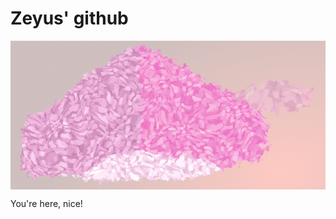 # Zeyus' github

![testing svg](data:image/svg+xml,%3C%3Fxml%20version%3D%221.0%22%20encoding%3D%22UTF-8%22%20standalone%3D%22no%22%3F%3E%0A%3C%21--%20Created%20with%20Inkscape%20%28http%3A%2F%2Fwww.inkscape.org%2F%29%20--%3E%0A%0A%3Csvg%0A%20%20%20width%3D%22740%22%0A%20%20%20height%3D%22350%22%0A%20%20%20viewBox%3D%220%200%20740%20350%22%0A%20%20%20version%3D%221.1%22%0A%20%20%20id%3D%22svg1%22%0A%20%20%20xmlns%3Ainkscape%3D%22http%3A%2F%2Fwww.inkscape.org%2Fnamespaces%2Finkscape%22%0A%20%20%20xmlns%3Asodipodi%3D%22http%3A%2F%2Fsodipodi.sourceforge.net%2FDTD%2Fsodipodi-0.dtd%22%0A%20%20%20xmlns%3Axlink%3D%22http%3A%2F%2Fwww.w3.org%2F1999%2Fxlink%22%0A%20%20%20xmlns%3D%22http%3A%2F%2Fwww.w3.org%2F2000%2Fsvg%22%0A%20%20%20xmlns%3Asvg%3D%22http%3A%2F%2Fwww.w3.org%2F2000%2Fsvg%22%3E%0A%20%20%3Csodipodi%3Anamedview%0A%20%20%20%20%20id%3D%22namedview1%22%0A%20%20%20%20%20pagecolor%3D%22%23505050%22%0A%20%20%20%20%20bordercolor%3D%22%23ffffff%22%0A%20%20%20%20%20borderopacity%3D%221%22%0A%20%20%20%20%20inkscape%3Ashowpageshadow%3D%220%22%0A%20%20%20%20%20inkscape%3Apageopacity%3D%220%22%0A%20%20%20%20%20inkscape%3Apagecheckerboard%3D%221%22%0A%20%20%20%20%20inkscape%3Adeskcolor%3D%22%23505050%22%0A%20%20%20%20%20inkscape%3Adocument-units%3D%22px%22%0A%20%20%20%20%20inkscape%3Aexport-bgcolor%3D%22%23000000ff%22%20%2F%3E%0A%20%20%3Cdefs%0A%20%20%20%20%20id%3D%22defs1%22%3E%0A%20%20%20%20%3ClinearGradient%0A%20%20%20%20%20%20%20id%3D%22linearGradient102%22%0A%20%20%20%20%20%20%20inkscape%3Acollect%3D%22always%22%3E%0A%20%20%20%20%20%20%3Cstop%0A%20%20%20%20%20%20%20%20%20style%3D%22stop-color%3A%23ff3011%3Bstop-opacity%3A1%3B%22%0A%20%20%20%20%20%20%20%20%20offset%3D%220%22%0A%20%20%20%20%20%20%20%20%20id%3D%22stop102%22%20%2F%3E%0A%20%20%20%20%20%20%3Cstop%0A%20%20%20%20%20%20%20%20%20style%3D%22stop-color%3A%23420600%3Bstop-opacity%3A1%3B%22%0A%20%20%20%20%20%20%20%20%20offset%3D%221%22%0A%20%20%20%20%20%20%20%20%20id%3D%22stop103%22%20%2F%3E%0A%20%20%20%20%3C%2FlinearGradient%3E%0A%20%20%20%20%3Cinkscape%3Aperspective%0A%20%20%20%20%20%20%20sodipodi%3Atype%3D%22inkscape%3Apersp3d%22%0A%20%20%20%20%20%20%20inkscape%3Avp_x%3D%2282.482198%20%3A%20-105.26241%20%3A%201%22%0A%20%20%20%20%20%20%20inkscape%3Avp_y%3D%220%20%3A%201000%20%3A%200%22%0A%20%20%20%20%20%20%20inkscape%3Avp_z%3D%22902.4822%20%3A%20-105.26241%20%3A%201%22%0A%20%20%20%20%20%20%20inkscape%3Apersp3d-origin%3D%22492.4822%20%3A%20-182.26241%20%3A%201%22%0A%20%20%20%20%20%20%20id%3D%22perspective78%22%20%2F%3E%0A%20%20%20%20%3Cinkscape%3Aperspective%0A%20%20%20%20%20%20%20sodipodi%3Atype%3D%22inkscape%3Apersp3d%22%0A%20%20%20%20%20%20%20inkscape%3Avp_x%3D%22-246.90365%20%3A%2085.70448%20%3A%201%22%0A%20%20%20%20%20%20%20inkscape%3Avp_y%3D%220%20%3A%201443.6446%20%3A%200%22%0A%20%20%20%20%20%20%20inkscape%3Avp_z%3D%22936.88493%20%3A%2085.70448%20%3A%201%22%0A%20%20%20%20%20%20%20inkscape%3Apersp3d-origin%3D%22344.99064%20%3A%20-25.45616%20%3A%201%22%0A%20%20%20%20%20%20%20id%3D%22perspective72%22%20%2F%3E%0A%20%20%20%20%3Cinkscape%3Aperspective%0A%20%20%20%20%20%20%20sodipodi%3Atype%3D%22inkscape%3Apersp3d%22%0A%20%20%20%20%20%20%20inkscape%3Avp_x%3D%22-524.03794%20%3A%20-178.19583%20%3A%201%22%0A%20%20%20%20%20%20%20inkscape%3Avp_y%3D%220%20%3A%202351.0616%20%3A%200%22%0A%20%20%20%20%20%20%20inkscape%3Avp_z%3D%221071.5468%20%3A%20-47.168329%20%3A%201%22%0A%20%20%20%20%20%20%20inkscape%3Apersp3d-origin%3D%222.7894963%20%3A%20-260.69488%20%3A%201%22%0A%20%20%20%20%20%20%20id%3D%22perspective4%22%20%2F%3E%0A%20%20%20%20%3Cfilter%0A%20%20%20%20%20%20%20height%3D%222.6201605%22%0A%20%20%20%20%20%20%20width%3D%221.7725056%22%0A%20%20%20%20%20%20%20y%3D%22-0.81008023%22%0A%20%20%20%20%20%20%20x%3D%22-0.38625278%22%0A%20%20%20%20%20%20%20inkscape%3Amenu-tooltip%3D%22Van%20Gogh%20painting%20effect%20for%20bitmaps%22%0A%20%20%20%20%20%20%20inkscape%3Amenu%3D%22Distort%22%0A%20%20%20%20%20%20%20inkscape%3Alabel%3D%22Felt%20Feather%22%0A%20%20%20%20%20%20%20style%3D%22color-interpolation-filters%3AsRGB%22%0A%20%20%20%20%20%20%20id%3D%22filter22%22%3E%0A%20%20%20%20%20%20%3CfeTurbulence%0A%20%20%20%20%20%20%20%20%20type%3D%22fractalNoise%22%0A%20%20%20%20%20%20%20%20%20numOctaves%3D%223%22%0A%20%20%20%20%20%20%20%20%20baseFrequency%3D%220.25%200.4%22%0A%20%20%20%20%20%20%20%20%20seed%3D%225%22%0A%20%20%20%20%20%20%20%20%20id%3D%22feTurbulence21%22%20%2F%3E%0A%20%20%20%20%20%20%3CfeColorMatrix%0A%20%20%20%20%20%20%20%20%20result%3D%22result5%22%0A%20%20%20%20%20%20%20%20%20values%3D%221%200%200%200%200%200%201%200%200%200%200%200%201%200%200%200%200%200%201%200%20%22%0A%20%20%20%20%20%20%20%20%20id%3D%22feColorMatrix21%22%20%2F%3E%0A%20%20%20%20%20%20%3CfeComposite%0A%20%20%20%20%20%20%20%20%20in%3D%22SourceGraphic%22%0A%20%20%20%20%20%20%20%20%20operator%3D%22in%22%0A%20%20%20%20%20%20%20%20%20in2%3D%22result5%22%0A%20%20%20%20%20%20%20%20%20id%3D%22feComposite21%22%20%2F%3E%0A%20%20%20%20%20%20%3CfeMorphology%0A%20%20%20%20%20%20%20%20%20operator%3D%22dilate%22%0A%20%20%20%20%20%20%20%20%20radius%3D%221.5%22%0A%20%20%20%20%20%20%20%20%20result%3D%22result3%22%0A%20%20%20%20%20%20%20%20%20id%3D%22feMorphology21%22%20%2F%3E%0A%20%20%20%20%20%20%3CfeTurbulence%0A%20%20%20%20%20%20%20%20%20numOctaves%3D%225%22%0A%20%20%20%20%20%20%20%20%20baseFrequency%3D%220.03%22%0A%20%20%20%20%20%20%20%20%20type%3D%22fractalNoise%22%0A%20%20%20%20%20%20%20%20%20seed%3D%227%22%0A%20%20%20%20%20%20%20%20%20id%3D%22feTurbulence22%22%20%2F%3E%0A%20%20%20%20%20%20%3CfeGaussianBlur%0A%20%20%20%20%20%20%20%20%20stdDeviation%3D%220.5%22%0A%20%20%20%20%20%20%20%20%20result%3D%22result91%22%0A%20%20%20%20%20%20%20%20%20id%3D%22feGaussianBlur22%22%20%2F%3E%0A%20%20%20%20%20%20%3CfeDisplacementMap%0A%20%20%20%20%20%20%20%20%20in%3D%22result3%22%0A%20%20%20%20%20%20%20%20%20xChannelSelector%3D%22R%22%0A%20%20%20%20%20%20%20%20%20yChannelSelector%3D%22G%22%0A%20%20%20%20%20%20%20%20%20scale%3D%2227%22%0A%20%20%20%20%20%20%20%20%20result%3D%22result4%22%0A%20%20%20%20%20%20%20%20%20in2%3D%22result91%22%0A%20%20%20%20%20%20%20%20%20id%3D%22feDisplacementMap22%22%20%2F%3E%0A%20%20%20%20%20%20%3CfeComposite%0A%20%20%20%20%20%20%20%20%20in%3D%22result4%22%0A%20%20%20%20%20%20%20%20%20k3%3D%220.8%22%0A%20%20%20%20%20%20%20%20%20k1%3D%221.3%22%0A%20%20%20%20%20%20%20%20%20result%3D%22result2%22%0A%20%20%20%20%20%20%20%20%20operator%3D%22arithmetic%22%0A%20%20%20%20%20%20%20%20%20in2%3D%22result4%22%0A%20%20%20%20%20%20%20%20%20id%3D%22feComposite22%22%0A%20%20%20%20%20%20%20%20%20k2%3D%220%22%0A%20%20%20%20%20%20%20%20%20k4%3D%220%22%20%2F%3E%0A%20%20%20%20%20%20%3CfeBlend%0A%20%20%20%20%20%20%20%20%20in2%3D%22result2%22%0A%20%20%20%20%20%20%20%20%20mode%3D%22screen%22%0A%20%20%20%20%20%20%20%20%20in%3D%22result2%22%0A%20%20%20%20%20%20%20%20%20id%3D%22feBlend22%22%0A%20%20%20%20%20%20%20%20%20result%3D%22fbSourceGraphic%22%20%2F%3E%0A%20%20%20%20%20%20%3CfeColorMatrix%0A%20%20%20%20%20%20%20%20%20result%3D%22fbSourceGraphicAlpha%22%0A%20%20%20%20%20%20%20%20%20in%3D%22fbSourceGraphic%22%0A%20%20%20%20%20%20%20%20%20values%3D%220%200%200%20-1%200%200%200%200%20-1%200%200%200%200%20-1%200%200%200%200%201%200%22%0A%20%20%20%20%20%20%20%20%20id%3D%22feColorMatrix42%22%20%2F%3E%0A%20%20%20%20%20%20%3CfeColorMatrix%0A%20%20%20%20%20%20%20%20%20id%3D%22feColorMatrix43%22%0A%20%20%20%20%20%20%20%20%20type%3D%22hueRotate%22%0A%20%20%20%20%20%20%20%20%20values%3D%2265%22%0A%20%20%20%20%20%20%20%20%20result%3D%22color1%22%0A%20%20%20%20%20%20%20%20%20in%3D%22fbSourceGraphic%22%20%2F%3E%0A%20%20%20%20%20%20%3CfeColorMatrix%0A%20%20%20%20%20%20%20%20%20id%3D%22feColorMatrix44%22%0A%20%20%20%20%20%20%20%20%20type%3D%22saturate%22%0A%20%20%20%20%20%20%20%20%20values%3D%220.954268%22%0A%20%20%20%20%20%20%20%20%20result%3D%22fbSourceGraphic%22%20%2F%3E%0A%20%20%20%20%20%20%3CfeColorMatrix%0A%20%20%20%20%20%20%20%20%20result%3D%22fbSourceGraphicAlpha%22%0A%20%20%20%20%20%20%20%20%20in%3D%22fbSourceGraphic%22%0A%20%20%20%20%20%20%20%20%20values%3D%220%200%200%20-1%200%200%200%200%20-1%200%200%200%200%20-1%200%200%200%200%201%200%22%0A%20%20%20%20%20%20%20%20%20id%3D%22feColorMatrix99%22%20%2F%3E%0A%20%20%20%20%20%20%3CfeGaussianBlur%0A%20%20%20%20%20%20%20%20%20id%3D%22feGaussianBlur99%22%0A%20%20%20%20%20%20%20%20%20stdDeviation%3D%2215%2015%22%0A%20%20%20%20%20%20%20%20%20result%3D%22blur%22%0A%20%20%20%20%20%20%20%20%20in%3D%22fbSourceGraphic%22%20%2F%3E%0A%20%20%20%20%20%20%3CfeComposite%0A%20%20%20%20%20%20%20%20%20id%3D%22feComposite99%22%0A%20%20%20%20%20%20%20%20%20in%3D%22fbSourceGraphic%22%0A%20%20%20%20%20%20%20%20%20in2%3D%22blur%22%0A%20%20%20%20%20%20%20%20%20operator%3D%22atop%22%0A%20%20%20%20%20%20%20%20%20result%3D%22composite1%22%20%2F%3E%0A%20%20%20%20%20%20%3CfeComposite%0A%20%20%20%20%20%20%20%20%20id%3D%22feComposite100%22%0A%20%20%20%20%20%20%20%20%20in2%3D%22composite1%22%0A%20%20%20%20%20%20%20%20%20operator%3D%22in%22%0A%20%20%20%20%20%20%20%20%20result%3D%22composite2%22%20%2F%3E%0A%20%20%20%20%20%20%3CfeComposite%0A%20%20%20%20%20%20%20%20%20id%3D%22feComposite101%22%0A%20%20%20%20%20%20%20%20%20in2%3D%22composite2%22%0A%20%20%20%20%20%20%20%20%20operator%3D%22in%22%0A%20%20%20%20%20%20%20%20%20result%3D%22composite3%22%20%2F%3E%0A%20%20%20%20%20%20%3CfeTurbulence%0A%20%20%20%20%20%20%20%20%20id%3D%22feTurbulence101%22%0A%20%20%20%20%20%20%20%20%20type%3D%22fractalNoise%22%0A%20%20%20%20%20%20%20%20%20numOctaves%3D%223%22%0A%20%20%20%20%20%20%20%20%20seed%3D%221%22%0A%20%20%20%20%20%20%20%20%20baseFrequency%3D%220.190557%200.174686%22%0A%20%20%20%20%20%20%20%20%20result%3D%22turbulence%22%20%2F%3E%0A%20%20%20%20%20%20%3CfeDisplacementMap%0A%20%20%20%20%20%20%20%20%20id%3D%22feDisplacementMap101%22%0A%20%20%20%20%20%20%20%20%20in%3D%22composite3%22%0A%20%20%20%20%20%20%20%20%20in2%3D%22turbulence%22%0A%20%20%20%20%20%20%20%20%20xChannelSelector%3D%22R%22%0A%20%20%20%20%20%20%20%20%20scale%3D%2213.6223%22%0A%20%20%20%20%20%20%20%20%20yChannelSelector%3D%22G%22%0A%20%20%20%20%20%20%20%20%20result%3D%22map%22%20%2F%3E%0A%20%20%20%20%20%20%3CfeColorMatrix%0A%20%20%20%20%20%20%20%20%20id%3D%22feColorMatrix101%22%0A%20%20%20%20%20%20%20%20%20values%3D%221%200%200%200%200%200%201%200%200%200%200%200%201%200%200%200%200%200%2017.1429%20-12.0635%20%22%0A%20%20%20%20%20%20%20%20%20result%3D%22colormatrix%22%20%2F%3E%0A%20%20%20%20%20%20%3CfeComposite%0A%20%20%20%20%20%20%20%20%20id%3D%22feComposite102%22%0A%20%20%20%20%20%20%20%20%20in%3D%22composite3%22%0A%20%20%20%20%20%20%20%20%20in2%3D%22colormatrix%22%0A%20%20%20%20%20%20%20%20%20operator%3D%22atop%22%0A%20%20%20%20%20%20%20%20%20result%3D%22composite4%22%20%2F%3E%0A%20%20%20%20%3C%2Ffilter%3E%0A%20%20%20%20%3CradialGradient%0A%20%20%20%20%20%20%20inkscape%3Acollect%3D%22always%22%0A%20%20%20%20%20%20%20xlink%3Ahref%3D%22%23linearGradient102%22%0A%20%20%20%20%20%20%20id%3D%22radialGradient103%22%0A%20%20%20%20%20%20%20cx%3D%22745.49768%22%0A%20%20%20%20%20%20%20cy%3D%22-97.84314%22%0A%20%20%20%20%20%20%20fx%3D%22745.49768%22%0A%20%20%20%20%20%20%20fy%3D%22-97.84314%22%0A%20%20%20%20%20%20%20r%3D%22370%22%0A%20%20%20%20%20%20%20gradientTransform%3D%22matrix%28-0.20440467%2C-1.0471371%2C1.4870078%2C-0.29036885%2C938.11689%2C1060.3098%29%22%0A%20%20%20%20%20%20%20gradientUnits%3D%22userSpaceOnUse%22%20%2F%3E%0A%20%20%3C%2Fdefs%3E%0A%20%20%3Cg%0A%20%20%20%20%20inkscape%3Agroupmode%3D%22layer%22%0A%20%20%20%20%20id%3D%22layer2%22%0A%20%20%20%20%20inkscape%3Alabel%3D%22Layer%202%22%3E%0A%20%20%20%20%3Crect%0A%20%20%20%20%20%20%20style%3D%22opacity%3A0.25%3Bfill%3Aurl%28%23radialGradient103%29%3Bfill-opacity%3A1%3Bstroke%3Anone%3Bstroke-width%3A1%3Bstroke-dasharray%3Anone%22%0A%20%20%20%20%20%20%20id%3D%22rect102%22%0A%20%20%20%20%20%20%20width%3D%22740%22%0A%20%20%20%20%20%20%20height%3D%22350%22%0A%20%20%20%20%20%20%20x%3D%220%22%0A%20%20%20%20%20%20%20y%3D%220%22%20%2F%3E%0A%20%20%3C%2Fg%3E%0A%20%20%3Cg%0A%20%20%20%20%20inkscape%3Alabel%3D%22Layer%201%22%0A%20%20%20%20%20inkscape%3Agroupmode%3D%22layer%22%0A%20%20%20%20%20id%3D%22layer1%22%3E%0A%20%20%20%20%3Cg%0A%20%20%20%20%20%20%20sodipodi%3Atype%3D%22inkscape%3Abox3d%22%0A%20%20%20%20%20%20%20id%3D%22g72%22%0A%20%20%20%20%20%20%20style%3D%22opacity%3A0.5%3Bfill%3A%23ff321f%3Bfill-opacity%3A1%3Bstroke%3A%23efefef%3Bstroke-width%3A1%3Bstroke-dasharray%3Anone%3Bfilter%3Aurl%28%23filter22%29%22%0A%20%20%20%20%20%20%20inkscape%3AperspectiveID%3D%22%23perspective72%22%0A%20%20%20%20%20%20%20inkscape%3Acorner0%3D%220.064343031%20%3A%200.19237103%20%3A%200%20%3A%201%22%0A%20%20%20%20%20%20%20inkscape%3Acorner7%3D%22-0.36316318%20%3A%200.10765652%20%3A%200.54777853%20%3A%201%22%0A%20%20%20%20%20%20%20inkscape%3Ahighlight-color%3D%22%23ee7e3b%22%0A%20%20%20%20%20%20%20transform%3D%22matrix%283.3940973%2C0%2C0%2C3.3940973%2C-1077.2354%2C-199.23938%29%22%3E%0A%20%20%20%20%20%20%3Cpath%0A%20%20%20%20%20%20%20%20%20sodipodi%3Atype%3D%22inkscape%3Abox3dside%22%0A%20%20%20%20%20%20%20%20%20id%3D%22path67%22%0A%20%20%20%20%20%20%20%20%20style%3D%22fill%3A%23e9e9ff%3Bfill-rule%3Aevenodd%3Bstroke%3Anone%3Bstroke-linejoin%3Around%22%0A%20%20%20%20%20%20%20%20%20inkscape%3Abox3dsidetype%3D%2211%22%0A%20%20%20%20%20%20%20%20%20d%3D%22m%20471.3243%2C106.13157%2081.80628%2C-10.984998%20v%2030.417008%20l%20-81.80628%2C2.91894%20z%22%0A%20%20%20%20%20%20%20%20%20points%3D%22553.13058%2C95.146572%20553.13058%2C125.56358%20471.3243%2C128.48252%20471.3243%2C106.13157%20%22%20%2F%3E%0A%20%20%20%20%20%20%3Cpath%0A%20%20%20%20%20%20%20%20%20sodipodi%3Atype%3D%22inkscape%3Abox3dside%22%0A%20%20%20%20%20%20%20%20%20id%3D%22path68%22%0A%20%20%20%20%20%20%20%20%20style%3D%22fill%3A%23353564%3Bfill-rule%3Aevenodd%3Bstroke%3Anone%3Bstroke-linejoin%3Around%22%0A%20%20%20%20%20%20%20%20%20inkscape%3Abox3dsidetype%3D%226%22%0A%20%20%20%20%20%20%20%20%20d%3D%22m%20408.48684%2C90.465563%20v%2033.854167%20l%2062.83746%2C4.16279%20v%20-22.35095%20z%22%0A%20%20%20%20%20%20%20%20%20points%3D%22408.48684%2C124.31973%20471.3243%2C128.48252%20471.3243%2C106.13157%20408.48684%2C90.465563%20%22%20%2F%3E%0A%20%20%20%20%20%20%3Cpath%0A%20%20%20%20%20%20%20%20%20sodipodi%3Atype%3D%22inkscape%3Abox3dside%22%0A%20%20%20%20%20%20%20%20%20id%3D%22path69%22%0A%20%20%20%20%20%20%20%20%20style%3D%22fill%3A%234d4d9f%3Bfill-rule%3Aevenodd%3Bstroke%3Anone%3Bstroke-linejoin%3Around%22%0A%20%20%20%20%20%20%20%20%20inkscape%3Abox3dsidetype%3D%225%22%0A%20%20%20%20%20%20%20%20%20d%3D%22M%20408.48684%2C90.465563%20518.47667%2C59.515225%20553.13058%2C95.146572%20471.3243%2C106.13157%20Z%22%0A%20%20%20%20%20%20%20%20%20points%3D%22518.47667%2C59.515225%20553.13058%2C95.146572%20471.3243%2C106.13157%20408.48684%2C90.465563%20%22%20%2F%3E%0A%20%20%20%20%20%20%3Cpath%0A%20%20%20%20%20%20%20%20%20sodipodi%3Atype%3D%22inkscape%3Abox3dside%22%0A%20%20%20%20%20%20%20%20%20id%3D%22path70%22%0A%20%20%20%20%20%20%20%20%20style%3D%22fill%3A%23afafde%3Bfill-rule%3Aevenodd%3Bstroke%3Anone%3Bstroke-linejoin%3Around%22%0A%20%20%20%20%20%20%20%20%20inkscape%3Abox3dsidetype%3D%2213%22%0A%20%20%20%20%20%20%20%20%20d%3D%22m%20408.48684%2C124.31973%20109.98983%2C-8.22415%2034.65391%2C9.468%20-81.80628%2C2.91894%20z%22%0A%20%20%20%20%20%20%20%20%20points%3D%22518.47667%2C116.09558%20553.13058%2C125.56358%20471.3243%2C128.48252%20408.48684%2C124.31973%20%22%20%2F%3E%0A%20%20%20%20%20%20%3Cpath%0A%20%20%20%20%20%20%20%20%20sodipodi%3Atype%3D%22inkscape%3Abox3dside%22%0A%20%20%20%20%20%20%20%20%20id%3D%22path71%22%0A%20%20%20%20%20%20%20%20%20style%3D%22fill%3A%23817ef9%3Bfill-opacity%3A1%3Bfill-rule%3Aevenodd%3Bstroke%3Anone%3Bstroke-linejoin%3Around%22%0A%20%20%20%20%20%20%20%20%20inkscape%3Abox3dsidetype%3D%2214%22%0A%20%20%20%20%20%20%20%20%20d%3D%22m%20518.47667%2C59.515225%20v%2056.580355%20l%2034.65391%2C9.468%20V%2095.146572%20Z%22%0A%20%20%20%20%20%20%20%20%20points%3D%22518.47667%2C116.09558%20553.13058%2C125.56358%20553.13058%2C95.146572%20518.47667%2C59.515225%20%22%20%2F%3E%0A%20%20%20%20%20%20%3Cpath%0A%20%20%20%20%20%20%20%20%20sodipodi%3Atype%3D%22inkscape%3Abox3dside%22%0A%20%20%20%20%20%20%20%20%20id%3D%22path72%22%0A%20%20%20%20%20%20%20%20%20style%3D%22fill%3A%238686bf%3Bfill-rule%3Aevenodd%3Bstroke%3Anone%3Bstroke-linejoin%3Around%22%0A%20%20%20%20%20%20%20%20%20inkscape%3Abox3dsidetype%3D%223%22%0A%20%20%20%20%20%20%20%20%20d%3D%22M%20408.48684%2C90.465563%20518.47667%2C59.515225%20v%2056.580355%20l%20-109.98983%2C8.22415%20z%22%0A%20%20%20%20%20%20%20%20%20points%3D%22518.47667%2C59.515225%20518.47667%2C116.09558%20408.48684%2C124.31973%20408.48684%2C90.465563%20%22%20%2F%3E%0A%20%20%20%20%3C%2Fg%3E%0A%20%20%20%20%3Cg%0A%20%20%20%20%20%20%20sodipodi%3Atype%3D%22inkscape%3Abox3d%22%0A%20%20%20%20%20%20%20id%3D%22g9%22%0A%20%20%20%20%20%20%20style%3D%22fill%3A%23ff321f%3Bfill-opacity%3A1%3Bstroke%3A%23efefef%3Bstroke-width%3A1%3Bstroke-dasharray%3Anone%3Bfilter%3Aurl%28%23filter22%29%22%0A%20%20%20%20%20%20%20inkscape%3AperspectiveID%3D%22%23perspective4%22%0A%20%20%20%20%20%20%20inkscape%3Acorner0%3D%220.064343031%20%3A%200.19237103%20%3A%200%20%3A%201%22%0A%20%20%20%20%20%20%20inkscape%3Acorner7%3D%22-0.36316318%20%3A%200.10765652%20%3A%200.54777853%20%3A%201%22%0A%20%20%20%20%20%20%20inkscape%3Ahighlight-color%3D%22%23ee7e3b%22%0A%20%20%20%20%20%20%20transform%3D%22matrix%282.3510616%2C0%2C0%2C2.3510616%2C-642.48681%2C-151.16798%29%22%3E%0A%20%20%20%20%20%20%3Cpath%0A%20%20%20%20%20%20%20%20%20sodipodi%3Atype%3D%22inkscape%3Abox3dside%22%0A%20%20%20%20%20%20%20%20%20id%3D%22path14%22%0A%20%20%20%20%20%20%20%20%20style%3D%22fill%3A%23e9e9ff%3Bfill-rule%3Aevenodd%3Bstroke%3Anone%3Bstroke-linejoin%3Around%22%0A%20%20%20%20%20%20%20%20%20inkscape%3Abox3dsidetype%3D%2211%22%0A%20%20%20%20%20%20%20%20%20d%3D%22m%20419.9804%2C172.46225%20133.38171%2C-42.04209%20v%2071.51225%20l%20-133.38171%2C23.0783%20z%22%0A%20%20%20%20%20%20%20%20%20points%3D%22553.36211%2C130.42016%20553.36211%2C201.93241%20419.9804%2C225.01071%20419.9804%2C172.46225%20%22%20%2F%3E%0A%20%20%20%20%20%20%3Cpath%0A%20%20%20%20%20%20%20%20%20sodipodi%3Atype%3D%22inkscape%3Abox3dside%22%0A%20%20%20%20%20%20%20%20%20id%3D%22path9%22%0A%20%20%20%20%20%20%20%20%20style%3D%22fill%3A%23353564%3Bfill-rule%3Aevenodd%3Bstroke%3Anone%3Bstroke-linejoin%3Around%22%0A%20%20%20%20%20%20%20%20%20inkscape%3Abox3dsidetype%3D%226%22%0A%20%20%20%20%20%20%20%20%20d%3D%22m%20260.91526%2C141.18769%20v%2079.59324%20l%20159.06514%2C4.22978%20v%20-52.54846%20z%22%0A%20%20%20%20%20%20%20%20%20points%3D%22260.91526%2C220.78093%20419.9804%2C225.01071%20419.9804%2C172.46225%20260.91526%2C141.18769%20%22%20%2F%3E%0A%20%20%20%20%20%20%3Cpath%0A%20%20%20%20%20%20%20%20%20sodipodi%3Atype%3D%22inkscape%3Abox3dside%22%0A%20%20%20%20%20%20%20%20%20id%3D%22path10%22%0A%20%20%20%20%20%20%20%20%20style%3D%22fill%3A%234d4d9f%3Bfill-rule%3Aevenodd%3Bstroke%3Anone%3Bstroke-linejoin%3Around%22%0A%20%20%20%20%20%20%20%20%20inkscape%3Abox3dsidetype%3D%225%22%0A%20%20%20%20%20%20%20%20%20d%3D%22M%20260.91526%2C141.18769%20402.24613%2C41.988384%20553.36211%2C130.42016%20419.9804%2C172.46225%20Z%22%0A%20%20%20%20%20%20%20%20%20points%3D%22402.24613%2C41.988384%20553.36211%2C130.42016%20419.9804%2C172.46225%20260.91526%2C141.18769%20%22%20%2F%3E%0A%20%20%20%20%20%20%3Cpath%0A%20%20%20%20%20%20%20%20%20sodipodi%3Atype%3D%22inkscape%3Abox3dside%22%0A%20%20%20%20%20%20%20%20%20id%3D%22path13%22%0A%20%20%20%20%20%20%20%20%20style%3D%22fill%3A%23afafde%3Bfill-rule%3Aevenodd%3Bstroke%3Anone%3Bstroke-linejoin%3Around%22%0A%20%20%20%20%20%20%20%20%20inkscape%3Abox3dsidetype%3D%2213%22%0A%20%20%20%20%20%20%20%20%20d%3D%22m%20260.91526%2C220.78093%20141.33087%2C-45.76866%20151.11598%2C26.92014%20-133.38171%2C23.0783%20z%22%0A%20%20%20%20%20%20%20%20%20points%3D%22402.24613%2C175.01227%20553.36211%2C201.93241%20419.9804%2C225.01071%20260.91526%2C220.78093%20%22%20%2F%3E%0A%20%20%20%20%20%20%3Cpath%0A%20%20%20%20%20%20%20%20%20sodipodi%3Atype%3D%22inkscape%3Abox3dside%22%0A%20%20%20%20%20%20%20%20%20id%3D%22path12%22%0A%20%20%20%20%20%20%20%20%20style%3D%22fill%3A%23817ef9%3Bfill-opacity%3A1%3Bfill-rule%3Aevenodd%3Bstroke%3Anone%3Bstroke-linejoin%3Around%22%0A%20%20%20%20%20%20%20%20%20inkscape%3Abox3dsidetype%3D%2214%22%0A%20%20%20%20%20%20%20%20%20d%3D%22M%20402.24613%2C41.988384%20V%20175.01227%20l%20151.11598%2C26.92014%20v%20-71.51225%20z%22%0A%20%20%20%20%20%20%20%20%20points%3D%22402.24613%2C175.01227%20553.36211%2C201.93241%20553.36211%2C130.42016%20402.24613%2C41.988384%20%22%20%2F%3E%0A%20%20%20%20%20%20%3Cpath%0A%20%20%20%20%20%20%20%20%20sodipodi%3Atype%3D%22inkscape%3Abox3dside%22%0A%20%20%20%20%20%20%20%20%20id%3D%22path11%22%0A%20%20%20%20%20%20%20%20%20style%3D%22fill%3A%238686bf%3Bfill-rule%3Aevenodd%3Bstroke%3Anone%3Bstroke-linejoin%3Around%22%0A%20%20%20%20%20%20%20%20%20inkscape%3Abox3dsidetype%3D%223%22%0A%20%20%20%20%20%20%20%20%20d%3D%22M%20260.91526%2C141.18769%20402.24613%2C41.988384%20V%20175.01227%20l%20-141.33087%2C45.76866%20z%22%0A%20%20%20%20%20%20%20%20%20points%3D%22402.24613%2C41.988384%20402.24613%2C175.01227%20260.91526%2C220.78093%20260.91526%2C141.18769%20%22%20%2F%3E%0A%20%20%20%20%3C%2Fg%3E%0A%20%20%20%20%3Cg%0A%20%20%20%20%20%20%20sodipodi%3Atype%3D%22inkscape%3Abox3d%22%0A%20%20%20%20%20%20%20id%3D%22g78%22%0A%20%20%20%20%20%20%20style%3D%22opacity%3A0.25%3Bfill%3A%23ff321f%3Bfill-opacity%3A1%3Bstroke%3A%23efefef%3Bstroke-width%3A1%3Bstroke-dasharray%3Anone%3Bfilter%3Aurl%28%23filter22%29%22%0A%20%20%20%20%20%20%20inkscape%3AperspectiveID%3D%22%23perspective78%22%0A%20%20%20%20%20%20%20inkscape%3Acorner0%3D%220.064343031%20%3A%200.19237103%20%3A%200%20%3A%201%22%0A%20%20%20%20%20%20%20inkscape%3Acorner7%3D%22-0.36316318%20%3A%200.10765652%20%3A%200.54777853%20%3A%201%22%0A%20%20%20%20%20%20%20inkscape%3Ahighlight-color%3D%22%23ee7e3b%22%0A%20%20%20%20%20%20%20transform%3D%22matrix%283.3940973%2C0%2C0%2C3.3940973%2C-994.7532%2C25.023029%29%22%3E%0A%20%20%20%20%20%20%3Cpath%0A%20%20%20%20%20%20%20%20%20sodipodi%3Atype%3D%22inkscape%3Abox3dside%22%0A%20%20%20%20%20%20%20%20%20id%3D%22path73%22%0A%20%20%20%20%20%20%20%20%20style%3D%22fill%3A%23e9e9ff%3Bfill-rule%3Aevenodd%3Bstroke%3Anone%3Bstroke-linejoin%3Around%22%0A%20%20%20%20%20%20%20%20%20inkscape%3Abox3dsidetype%3D%2211%22%0A%20%20%20%20%20%20%20%20%20d%3D%22m%20474.40723%2C105.67601%2056.66649%2C-7.609214%20v%2021.069594%20l%20-56.66649%2C2.02193%20z%22%0A%20%20%20%20%20%20%20%20%20points%3D%22531.07372%2C98.066796%20531.07372%2C119.13639%20474.40723%2C121.15832%20474.40723%2C105.67601%20%22%20%2F%3E%0A%20%20%20%20%20%20%3Cpath%0A%20%20%20%20%20%20%20%20%20sodipodi%3Atype%3D%22inkscape%3Abox3dside%22%0A%20%20%20%20%20%20%20%20%20id%3D%22path74%22%0A%20%20%20%20%20%20%20%20%20style%3D%22fill%3A%23353564%3Bfill-rule%3Aevenodd%3Bstroke%3Anone%3Bstroke-linejoin%3Around%22%0A%20%20%20%20%20%20%20%20%20inkscape%3Abox3dsidetype%3D%226%22%0A%20%20%20%20%20%20%20%20%20d%3D%22m%20430.88027%2C94.824302%20v%2023.450488%20l%2043.52696%2C2.88353%20v%20-15.48231%20z%22%0A%20%20%20%20%20%20%20%20%20points%3D%22430.88027%2C118.27479%20474.40723%2C121.15832%20474.40723%2C105.67601%20430.88027%2C94.824302%20%22%20%2F%3E%0A%20%20%20%20%20%20%3Cpath%0A%20%20%20%20%20%20%20%20%20sodipodi%3Atype%3D%22inkscape%3Abox3dside%22%0A%20%20%20%20%20%20%20%20%20id%3D%22path75%22%0A%20%20%20%20%20%20%20%20%20style%3D%22fill%3A%234d4d9f%3Bfill-rule%3Aevenodd%3Bstroke%3Anone%3Bstroke-linejoin%3Around%22%0A%20%20%20%20%20%20%20%20%20inkscape%3Abox3dsidetype%3D%225%22%0A%20%20%20%20%20%20%20%20%20d%3D%22m%20430.88027%2C94.824302%2076.18899%2C-21.439029%2024.00446%2C24.681523%20-56.66649%2C7.609214%20z%22%0A%20%20%20%20%20%20%20%20%20points%3D%22507.06926%2C73.385273%20531.07372%2C98.066796%20474.40723%2C105.67601%20430.88027%2C94.824302%20%22%20%2F%3E%0A%20%20%20%20%20%20%3Cpath%0A%20%20%20%20%20%20%20%20%20sodipodi%3Atype%3D%22inkscape%3Abox3dside%22%0A%20%20%20%20%20%20%20%20%20id%3D%22path76%22%0A%20%20%20%20%20%20%20%20%20style%3D%22fill%3A%23afafde%3Bfill-rule%3Aevenodd%3Bstroke%3Anone%3Bstroke-linejoin%3Around%22%0A%20%20%20%20%20%20%20%20%20inkscape%3Abox3dsidetype%3D%2213%22%0A%20%20%20%20%20%20%20%20%20d%3D%22m%20430.88027%2C118.27479%2076.18899%2C-5.6968%2024.00446%2C6.5584%20-56.66649%2C2.02193%20z%22%0A%20%20%20%20%20%20%20%20%20points%3D%22507.06926%2C112.57799%20531.07372%2C119.13639%20474.40723%2C121.15832%20430.88027%2C118.27479%20%22%20%2F%3E%0A%20%20%20%20%20%20%3Cpath%0A%20%20%20%20%20%20%20%20%20sodipodi%3Atype%3D%22inkscape%3Abox3dside%22%0A%20%20%20%20%20%20%20%20%20id%3D%22path77%22%0A%20%20%20%20%20%20%20%20%20style%3D%22fill%3A%23817ef9%3Bfill-opacity%3A1%3Bfill-rule%3Aevenodd%3Bstroke%3Anone%3Bstroke-linejoin%3Around%22%0A%20%20%20%20%20%20%20%20%20inkscape%3Abox3dsidetype%3D%2214%22%0A%20%20%20%20%20%20%20%20%20d%3D%22m%20507.06926%2C73.385273%20v%2039.192717%20l%2024.00446%2C6.5584%20V%2098.066796%20Z%22%0A%20%20%20%20%20%20%20%20%20points%3D%22507.06926%2C112.57799%20531.07372%2C119.13639%20531.07372%2C98.066796%20507.06926%2C73.385273%20%22%20%2F%3E%0A%20%20%20%20%20%20%3Cpath%0A%20%20%20%20%20%20%20%20%20sodipodi%3Atype%3D%22inkscape%3Abox3dside%22%0A%20%20%20%20%20%20%20%20%20id%3D%22path78%22%0A%20%20%20%20%20%20%20%20%20style%3D%22fill%3A%238686bf%3Bfill-rule%3Aevenodd%3Bstroke%3Anone%3Bstroke-linejoin%3Around%22%0A%20%20%20%20%20%20%20%20%20inkscape%3Abox3dsidetype%3D%223%22%0A%20%20%20%20%20%20%20%20%20d%3D%22m%20430.88027%2C94.824302%2076.18899%2C-21.439029%20v%2039.192717%20l%20-76.18899%2C5.6968%20z%22%0A%20%20%20%20%20%20%20%20%20points%3D%22507.06926%2C73.385273%20507.06926%2C112.57799%20430.88027%2C118.27479%20430.88027%2C94.824302%20%22%20%2F%3E%0A%20%20%20%20%3C%2Fg%3E%0A%20%20%3C%2Fg%3E%0A%3C%2Fsvg%3E%0A)

You're here, nice!

